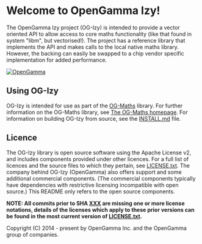 <!--
 Copyright (C) 2014 - present by OpenGamma Inc. and the OpenGamma group of companies

 Please see distribution for license.
-->

Welcome to OpenGamma Izy!
========
The OpenGamma Izy project (OG-Izy) is intended to provide a vector oriented API to allow access to core maths functionality (like that found in system "libm", but vectorised!). The project has a reference library that implements the API and makes calls to the local native maths library. However, the backing can easily be swapped to a chip vendor specific implementation for added performance.


[![OpenGamma](http://developers.opengamma.com/res/display/default/chrome/masthead_logo.png "OpenGamma")](http://developers.opengamma.com)

## Using OG-Izy

OG-Izy is intended for use as part of the [OG-Maths](https://github.com/OpenGamma/OG-Maths) library. For further information on the OG-Maths library, see [The OG-Maths homepage](https://github.com/OpenGamma/OG-Maths). For information on building OG-Izy from source, see the [INSTALL.md](INSTALL.md) file.

## Licence

The OG-Izy library is open source software using the Apache License v2, and includes components provided under other licences. For a full list of licences and the source files to which they pertain, see [LICENSE.txt](LICENSE.txt). The company behind OG-Izy (OpenGamma) also offers support and some additional commercial components. (The commercial components typically have dependencies with restrictive licensing incompatible with open source.) This README only refers to the open source components.

**NOTE: All commits prior to SHA [XXX](https://github.com/OpenGamma/OG-Izy/commit/XXX) are missing one or more license notations, details of the licenses which apply to these prior versions can be found in the most current version of [LICENSE.txt](LICENSE.txt).**


Copyright (C) 2014 - present by OpenGamma Inc. and the OpenGamma group of companies.




